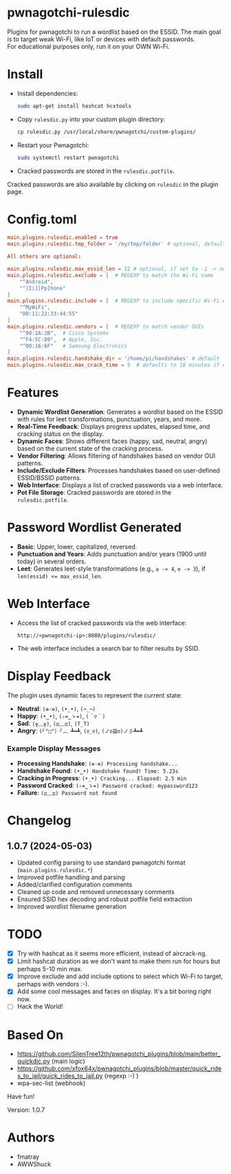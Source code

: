 # pwnagotchi-rulesdic
Plugins for pwnagotchi to run a wordlist based on the ESSID. The main goal is to target weak Wi-Fi, like IoT or devices with default passwords.  
For educational purposes only, run it on your OWN Wi-Fi.

# Install
- Install dependencies:
  ```bash
  sudo apt-get install hashcat hcxtools
  ```
- Copy `rulesdic.py` into your custom plugin directory:
  ```bash
  cp rulesdic.py /usr/local/share/pwnagotchi/custom-plugins/
  ```
- Restart your Pwnagotchi:
  ```bash
  sudo systemctl restart pwnagotchi
  ```
- Cracked passwords are stored in the `rulesdic.potfile`.

Cracked passwords are also available by clicking on `rulesdic` in the plugin page.

# Config.toml
```toml
main.plugins.rulesdic.enabled = true
main.plugins.rulesdic.tmp_folder = '/my/tmp/folder' # optional, default: /tmp

All others are optional:

main.plugins.rulesdic.max_essid_len = 12 # optional, if set to -1 -> no limit, else does not generate leet rule if len(essid) > max_essid_len
main.plugins.rulesdic.exclude = [  # REGEXP to match the Wi-Fi name
    "^Android",
    "^[Ii][Pp]hone"
]
main.plugins.rulesdic.include = [  # REGEXP to include specific Wi-Fi names or BSSIDs
    "^MyWiFi",
    "00:11:22:33:44:55"
]
main.plugins.rulesdic.vendors = [  # REGEXP to match vendor OUIs
    "^00:1A:2B",  # Cisco Systems
    "^F4:5C:89",  # Apple, Inc.
    "^00:16:6F"   # Samsung Electronics
]
main.plugins.rulesdic.handshake_dir = '/home/pi/handshakes' # default
main.plugins.rulesdic.max_crack_time = 5  # defaults to 10 minutes if not defined, you can also use -1 for Infinite cracking time
```

# Features
- **Dynamic Wordlist Generation**: Generates a wordlist based on the ESSID with rules for leet transformations, punctuation, years, and more.
- **Real-Time Feedback**: Displays progress updates, elapsed time, and cracking status on the display.
- **Dynamic Faces**: Shows different faces (happy, sad, neutral, angry) based on the current state of the cracking process.
- **Vendor Filtering**: Allows filtering of handshakes based on vendor OUI patterns.
- **Include/Exclude Filters**: Processes handshakes based on user-defined ESSID/BSSID patterns.
- **Web Interface**: Displays a list of cracked passwords via a web interface.
- **Pot File Storage**: Cracked passwords are stored in the `rulesdic.potfile`.

# Password Wordlist Generated
- **Basic**: Upper, lower, capitalized, reversed.
- **Punctuation and Years**: Adds punctuation and/or years (1900 until today) in several orders.
- **Leet**: Generates leet-style transformations (e.g., `a -> 4`, `e -> 3`), if `len(essid) <= max_essid_len`.

# Web Interface
- Access the list of cracked passwords via the web interface:
  ```
  http://<pwnagotchi-ip>:8080/plugins/rulesdic/
  ```
- The web interface includes a search bar to filter results by SSID.

# Display Feedback
The plugin uses dynamic faces to represent the current state:
- **Neutral**: `(≡·≡)`, `(•_•)`, `(¬_¬)`
- **Happy**: `(•‿•)`, `(✧≖‿ゝ≖)`, `(＾▽＾)`
- **Sad**: `(╥﹏╥)`, `(ಥ﹏ಥ)`, `(T_T)`
- **Angry**: `(╯°□°）╯︵ ┻━┻`, `(ಠ_ಠ)`, `(ノಠ益ಠ)ノ彡┻━┻`

### Example Display Messages
- **Processing Handshake**: `(≡·≡) Processing handshake...`
- **Handshake Found**: `(•‿•) Handshake found! Time: 5.23s`
- **Cracking in Progress**: `(•_•) Cracking... Elapsed: 2.5 min`
- **Password Cracked**: `(✧≖‿ゝ≖) Password cracked: mypassword123`
- **Failure**: `(ಥ﹏ಥ) Password not found`

# Changelog

## 1.0.7 (2024-05-03)
- Updated config parsing to use standard pwnagotchi format (`main.plugins.rulesdic.*`)
- Improved potfile handling and parsing
- Added/clarified configuration comments
- Cleaned up code and removed unnecessary comments
- Ensured SSID hex decoding and robust potfile field extraction
- Improved wordlist filename generation

# TODO
- [X] Try with hashcat as it seems more efficient, instead of aircrack-ng.
- [X] Limit hashcat duration as we don't want to make them run for hours but perhaps 5-10 min max.
- [X] Improve exclude and add include options to select which Wi-Fi to target, perhaps with vendors :-).
- [X] Add some cool messages and faces on display. It's a bit boring right now.
- [ ] Hack the World!

# Based On
- https://github.com/SilenTree12th/pwnagotchi_plugins/blob/main/better_quickdic.py (main logic)
- https://github.com/xfox64x/pwnagotchi_plugins/blob/master/quick_rides_to_jail/quick_rides_to_jail.py (regexp :-) )
- wpa-sec-list (webhook)

Have fun!

Version: 1.0.7

# Authors
- fmatray
- AWWShuck
